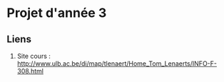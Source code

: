 # Projet d'année 3

## Liens
1. Site cours : http://www.ulb.ac.be/di/map/tlenaert/Home_Tom_Lenaerts/INFO-F-308.html
